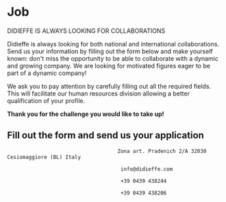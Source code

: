 # Job

DIDIEFFE IS ALWAYS LOOKING FOR COLLABORATIONS

Didieffe is always looking for both national and international collaborations. Send us your information by filling out the form below and make yourself known: don't miss the opportunity to be able to collaborate with a dynamic and growing company. We are looking for motivated figures eager to be part of a dynamic company!

We ask you to pay attention by carefully filling out all the required fields. This will facilitate our human resources division allowing a better qualification of your profile.

**Thank you for the challenge you would like to take up!**

## Fill out the form and send us your application

										Zona art. Pradenich 2/A 32030 Cesiomaggiore (BL) Italy

										 info@didieffe.com

										 +39 ‭0439 438244‬

										 +39 ‭0439 438206